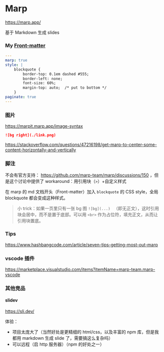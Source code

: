 # Marp

https://marp.app/

基于 Markdown 生成 slides

### My [Front-matter](https://marpit.marp.app/directives?id=front-matter)

```yaml
---
marp: true
style: |
    blockquote {
        border-top: 0.1em dashed #555;
        border-left: none;
        font-size: 60%;
        margin-top: auto;  /* put to bottom */
    }
paginate: true
---
```

### 图片

https://marpit.marp.app/image-syntax

```markdown
![bg right](./link.png)
```

https://stackoverflow.com/questions/47216198/get-marp-to-center-some-content-horizontally-and-vertically

### 脚注

不会有官方支持： https://github.com/marp-team/marp/discussions/150 ，但是这个讨论中提供了 workaround：用引用块（`>`）+自定义样式

在 marp 的 md 文档开头（Front-matter）加入 `blockquote` 的 CSS style，全局 blockquote 都会变成这种样式。

> 小 trick：如果一页里只有一张 bg 图 `![bg](...) ` （即无正文），这时引用块会居中，而不是置于底部。可以用 `<br>` 作为占位符，填充正文，从而让引用块置底。

### Tips

https://www.hashbangcode.com/article/seven-tips-getting-most-out-marp

### vscode 插件

https://marketplace.visualstudio.com/items?itemName=marp-team.marp-vscode

### 其他竞品

#### slidev

https://sli.dev/

体验：
- 项目太庞大了（当然好处是更精细的 html/css，以及丰富的 npm 库，但是我都用 markdown 生成 slide 了，需要搞这么复杂吗）
- 可以远程（启 http 服务器）（npm 的好处之一）
